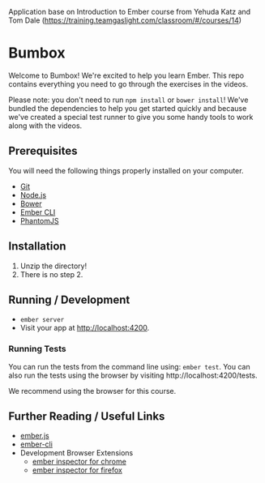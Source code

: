 Application base on Introduction to Ember course from Yehuda Katz and Tom Dale (https://training.teamgaslight.com/classroom/#/courses/14)

# Bumbox

Welcome to Bumbox! We're excited to help you learn Ember. This repo
contains everything you need to go through the exercises in the videos.

Please note: you don't need to run `npm install` or `bower install`!
We've bundled the dependencies to help you get started quickly and
because we've created a special test runner to give you some handy tools
to work along with the videos.

## Prerequisites

You will need the following things properly installed on your computer.

* [Git](http://git-scm.com/)
* [Node.js](http://nodejs.org/)
* [Bower](http://bower.io/)
* [Ember CLI](http://www.ember-cli.com/)
* [PhantomJS](http://phantomjs.org/)

## Installation

1. Unzip the directory!
2. There is no step 2.

## Running / Development

* `ember server`
* Visit your app at [http://localhost:4200](http://localhost:4200).

### Running Tests

You can run the tests from the command line using: `ember test`. You can
also run the tests using the browser by visiting
http://localhost:4200/tests.

We recommend using the browser for this course.

## Further Reading / Useful Links

* [ember.js](http://emberjs.com/)
* [ember-cli](http://www.ember-cli.com/)
* Development Browser Extensions
  * [ember inspector for chrome](https://chrome.google.com/webstore/detail/ember-inspector/bmdblncegkenkacieihfhpjfppoconhi)
  * [ember inspector for firefox](https://addons.mozilla.org/en-US/firefox/addon/ember-inspector/)